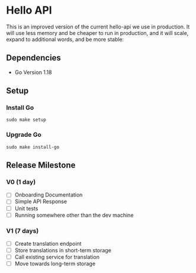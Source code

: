 # Hello API
This is an improved version of the current hello-api we use in production. It will use less memory and be cheaper to run in production, and it will scale, expand to additional words, and be more stable:

## Dependencies
- Go Version 1.18

## Setup

### Install Go
`sudo make setup`

### Upgrade Go
`sudo make install-go`

## Release Milestone

### V0 (1 day)
- [ ] Onboarding Documentation
- [ ] Simple API Response
- [ ] Unit tests
- [ ] Running somewhere other than the dev machine

### V1 (7 days)
- [ ] Create translation endpoint
- [ ] Store translations in short-term storage 
- [ ] Call existing service for translation
- [ ] Move towards long-term storage
